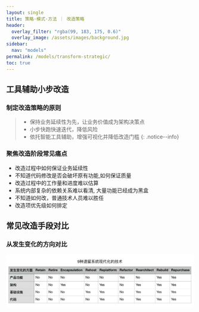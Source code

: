 ```yaml
---
layout: single
title: 策略·模式·方法 ｜ 改造策略
header:
  overlay_filter: "rgba(99, 183, 175, 0.6)"
  overlay_image: /assets/images/background.jpg
sidebar:
  nav: "models"
permalink: /models/transform-strategic/
toc: true
---
```


## 工具辅助小步改造

### 制定改造策略的原则
> - 保持业务延续性为先，让业务价值成为架构决策点
> - 小步快跑快速迭代，降低风险
> - 依托智能工具辅助，增强可视化并降低改造门槛
{: .notice--info}

### 聚焦改造阶段常见痛点
* 改造过程中如何保证业务延续性
* 不知道代码修改是否会破坏原有功能,如何保证质量
* 改造过程中的工作量和进度难以估算
* 系统内部复杂的依赖关系难以看清, 大量功能已经成为黑盒
* 不知道如何改，普通技术人员难以胜任
* 改造项优先级如何排定


## 常见改造手段对比

### 从发生变化的方向对比
![从发生变化的方向对比](/assets/images/refactor1.jpeg)

